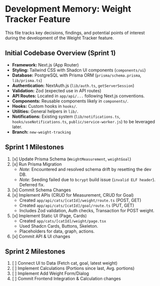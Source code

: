 # Development Memory: Weight Tracker Feature

This file tracks key decisions, findings, and potential points of interest during the development of the Weight Tracker feature.

## Initial Codebase Overview (Sprint 1)

*   **Framework:** Next.js (App Router)
*   **Styling:** Tailwind CSS with Shadcn UI components (`components/ui`)
*   **Database:** PostgreSQL with Prisma ORM (`prisma/schema.prisma`, `lib/prisma.ts`)
*   **Authentication:** NextAuth.js (`lib/auth.ts`, `getServerSession`)
*   **Validation:** Zod (expected use in API routes)
*   **API Routes:** Located in `app/api/...` following Next.js conventions.
*   **Components:** Reusable components likely in `components/`.
*   **Hooks:** Custom hooks in `hooks/`.
*   **Utilities:** General helpers in `lib/`.
*   **Notifications:** Existing system (`lib/notifications.ts`, `hooks/useNotifications.ts`, `public/service-worker.js`) to be leveraged later.
*   **Branch:** `new-weight-tracking`

## Sprint 1 Milestones

1.  [x] Update Prisma Schema (`WeightMeasurement`, `weightGoal`)
2.  [x] Run Prisma Migration
    *   _Note:_ Encountered and resolved schema drift by resetting the dev DB.
    *   _Note:_ Seeding failed due to `bcrypt` build issue (`invalid ELF header`). Deferred fix.
3.  [x] Commit Schema Changes
4.  [x] Implement APIs (CRUD for Measurement, CRUD for Goal)
    *   Created `app/api/cats/[catId]/weight/route.ts` (POST, GET)
    *   Created `app/api/cats/[catId]/goal/route.ts` (PUT, GET)
    *   Includes Zod validation, Auth checks, Transaction for POST weight.
5.  [x] Implement Static UI (Page, Cards)
    *   Created `app/cats/[catId]/weight/page.tsx`
    *   Used Shadcn Cards, Buttons, Skeleton.
    *   Placeholders for data, graph, actions.
6.  [x] Commit API & UI changes

## Sprint 2 Milestones

1.  [ ] Connect UI to Data (Fetch cat, goal, latest weight)
2.  [ ] Implement Calculations (Portions since last, Avg. portions)
3.  [ ] Implement Add Weight Form/Dialog
4.  [ ] Commit Frontend Integration & Calculation changes 
